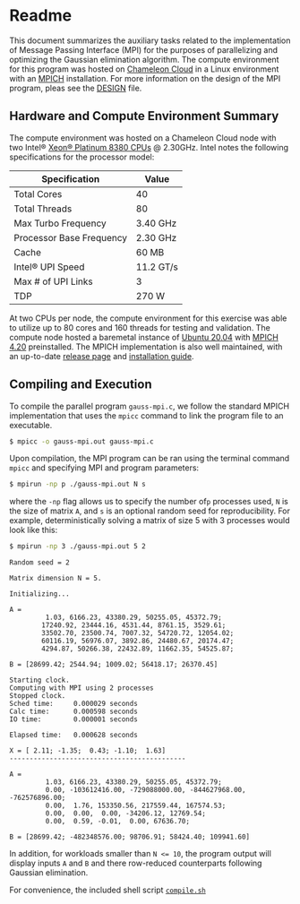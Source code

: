 # Readme

This document summarizes the auxiliary tasks related to the implementation of Message Passing Interface (MPI) for the purposes of parallelizing and optimizing the Gaussian elimination algorithm. The compute environment for this program was hosted on [Chameleon Cloud](https://www.chameleoncloud.org/) in a Linux environment with an [MPICH](https://www.mpich.org/) installation. For more information on the design of the MPI program, pleas see the [DESIGN](https://github.com/isalva2/parallel-processing/blob/main/MPI/gaussian-elimination/DESIGN.md) file.

## Hardware and Compute Environment Summary

The compute environment was hosted on a Chameleon Cloud node with two Intel® [Xeon® Platinum 8380 CPUs](https://www.intel.com/content/www/us/en/products/sku/212287/intel-xeon-platinum-8380-processor-60m-cache-2-30-ghz/specifications.html) @ 2.30GHz. Intel notes the following specifications for the processor model:

| Specification               | Value        |
|-------------------------|--------------|
| Total Cores             | 40           |
| Total Threads           | 80           |
| Max Turbo Frequency     | 3.40 GHz     |
| Processor Base Frequency| 2.30 GHz     |
| Cache                   | 60 MB        |
| Intel® UPI Speed        | 11.2 GT/s    |
| Max # of UPI Links      | 3            |
| TDP                     | 270 W        |

At two CPUs per node, the compute environment for this exercise was able to utilize up to 80 cores and 160 threads for testing and validation. The compute node hosted a baremetal instance of [Ubuntu 20.04](https://releases.ubuntu.com/focal/) with [MPICH 4.20](https://www.mpich.org/2024/02/09/mpich-4-2-0-released/) preinstalled. The MPICH implementation is also well maintained, with an up-to-date [release page](https://www.mpich.org/downloads/) and [installation guide](https://www.mpich.org/downloads/).

## Compiling and Execution

To compile the parallel program `gauss-mpi.c`, we follow the standard MPICH implementation that uses the `mpicc` command to link the program file to an executable.

```bash
$ mpicc -o gauss-mpi.out gauss-mpi.c
```

Upon compilation, the MPI program can be ran using the terminal command `mpicc` and specifying MPI and program parameters:

```bash
$ mpirun -np p ./gauss-mpi.out N s
```
where the `-np` flag allows us to specify the number of`p` processes used, `N` is the size of matrix `A`, and `s` is an optional random seed for reproducibility. For example, deterministically solving a matrix of size 5 with 3 processes would look like this:

```bash
$ mpirun -np 3 ./gauss-mpi.out 5 2
```
```
Random seed = 2

Matrix dimension N = 5.

Initializing...

A =
         1.03, 6166.23, 43380.29, 50255.05, 45372.79;
        17240.92, 23444.16, 4531.44, 8761.15, 3529.61;
        33502.70, 23500.74, 7007.32, 54720.72, 12054.02;
        60116.19, 56976.07, 3892.86, 24480.67, 20174.47;
        4294.87, 50266.38, 22432.89, 11662.35, 54525.87;

B = [28699.42; 2544.94; 1009.02; 56418.17; 26370.45]

Starting clock.
Computing with MPI using 2 processes
Stopped clock.
Sched time:     0.000029 seconds
Calc time:      0.000598 seconds
IO time:        0.000001 seconds

Elapsed time:   0.000628 seconds

X = [ 2.11; -1.35;  0.43; -1.10;  1.63]
--------------------------------------------

A =
         1.03, 6166.23, 43380.29, 50255.05, 45372.79;
         0.00, -103612416.00, -729088000.00, -844627968.00, -762576896.00;
         0.00,  1.76, 153350.56, 217559.44, 167574.53;
         0.00,  0.00,  0.00, -34206.12, 12769.54;
         0.00,  0.59, -0.01,  0.00, 67636.70;

B = [28699.42; -482348576.00; 98706.91; 58424.40; 109941.60]
```

In addition, for workloads smaller than `N <= 10`, the program output will display inputs `A` and `B` and there row-reduced counterparts following Gaussian elimination.

For convenience, the included shell script [`compile.sh`](https://github.com/isalva2/parallel-processing/blob/main/MPI/gaussian-elimination/compile.sh)